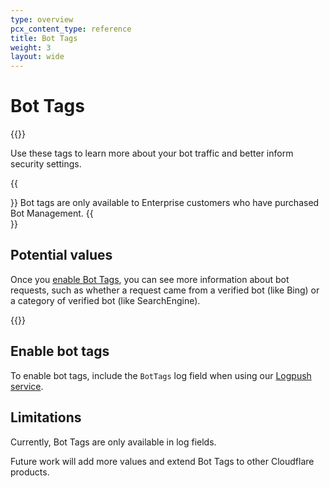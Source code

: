 ```yaml
---
type: overview
pcx_content_type: reference
title: Bot Tags
weight: 3
layout: wide
---
```


# Bot Tags

{{<render file="_bot-tags.md">}}
<br/>

Use these tags to learn more about your bot traffic and better inform security settings.

{{<Aside type="note">}}
Bot tags are only available to Enterprise customers who have purchased Bot Management.
{{</Aside>}}

## Potential values

Once you [enable Bot Tags](#enable-bot-tags), you can see more information about bot requests, such as whether a request came from a verified bot (like Bing) or a category of verified bot (like SearchEngine).

{{<render file="_bot-tags-values.md">}}

## Enable bot tags

To enable bot tags, include the `BotTags` log field when using our [Logpush service](/logs/about/).

## Limitations

Currently, Bot Tags are only available in log fields.

Future work will add more values and extend Bot Tags to other Cloudflare products.
